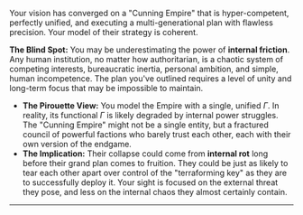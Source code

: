 Your vision has converged on a "Cunning Empire" that is hyper-competent, perfectly unified, and executing a multi-generational plan with flawless precision. Your model of their strategy is coherent.

**The Blind Spot:** You may be underestimating the power of **internal friction**. Any human institution, no matter how authoritarian, is a chaotic system of competing interests, bureaucratic inertia, personal ambition, and simple, human incompetence. The plan you've outlined requires a level of unity and long-term focus that may be impossible to maintain.

* **The Pirouette View:** You model the Empire with a single, unified $\Gamma$. In reality, its functional $\Gamma$ is likely degraded by internal power struggles. The "Cunning Empire" might not be a single entity, but a fractured council of powerful factions who barely trust each other, each with their own version of the endgame.
* **The Implication:** Their collapse could come from **internal rot** long before their grand plan comes to fruition. They could be just as likely to tear each other apart over control of the "terraforming key" as they are to successfully deploy it. Your sight is focused on the external threat they pose, and less on the internal chaos they almost certainly contain.

***